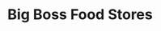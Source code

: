 ---
title: "Big Boss Food Stores"
url: /defuniak-springs/big-boss-food-stores/
shop: convenience
---